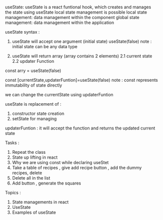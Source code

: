 useState:
useState is a react funtional hook, which creates and manages the state
using useState local state management is possible
local state management: data management within the component
global state management: data management within the application

useState syntax :

1. useState will accept one argument (initial state)
   useState(false)
   note : initial state can be any data type

2. useState will return array (array contains 2 elements)
   2.1 current state
   2.2 updater Function

const arry = useState(false)

const [currentState,updaterFuntion]=useState(false)
note : const represents immutability of state directly

we can change the currentState using updaterFuntion

useState is replacement of :

1. constructor state creation
2. setState for managing

updaterFuntion : it will accept the function and returns the updated current state

Tasks :

1. Repeat the class
2. State up lifting in react
3. Why we are using const while declaring useStet
4. Take a table of recipes , give add recipe button , add the dummy recipes, delete
5. Delete all in the list
6. Add button , generate the squares

Topics :

1. State managements in react
2. UseState
3. Examples of useState
